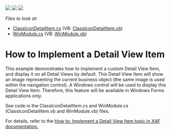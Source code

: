 <!-- default badges list -->
![](https://img.shields.io/endpoint?url=https://codecentral.devexpress.com/api/v1/VersionRange/128591092/12.1.4%2B)
[![](https://img.shields.io/badge/Open_in_DevExpress_Support_Center-FF7200?style=flat-square&logo=DevExpress&logoColor=white)](https://supportcenter.devexpress.com/ticket/details/E242)
[![](https://img.shields.io/badge/📖_How_to_use_DevExpress_Examples-e9f6fc?style=flat-square)](https://docs.devexpress.com/GeneralInformation/403183)
<!-- default badges end -->
<!-- default file list -->
*Files to look at*:

* [ClassIconDetailItem.cs](./CS/HowToImplementDetailViewItem.Module.Win/ClassIconDetailItem.cs) (VB: [ClassIconDetailItem.vb](./VB/HowToImplementDetailViewItem.Module.Win/ClassIconDetailItem.vb))
* [WinModule.cs](./CS/HowToImplementDetailViewItem.Module.Win/WinModule.cs) (VB: [WinModule.vb](./VB/HowToImplementDetailViewItem.Module.Win/WinModule.vb))
<!-- default file list end -->
# How to Implement a Detail View Item


<p>This example demonstrates how to implement a custom Detail View Item, and display it on all Detail Views by default. This Detail View Item will show an image representing the current business object (the same image is used within the navigation control). A Windows control will be used to display this Detail View Item. Therefore, this feature will be available in Windows Forms applications only. </p><p>See code in the ClassIconDetailItem.cs and WinModule.cs (ClassIconDetailItem.vb and WinModule.vb) files.</p><p>For details, refer to the <a href="http://documentation.devexpress.com/#Xaf/CustomDocument2641">How to: Implement a Detail View Item topic in XAF documentation.</a></p>

<br/>


